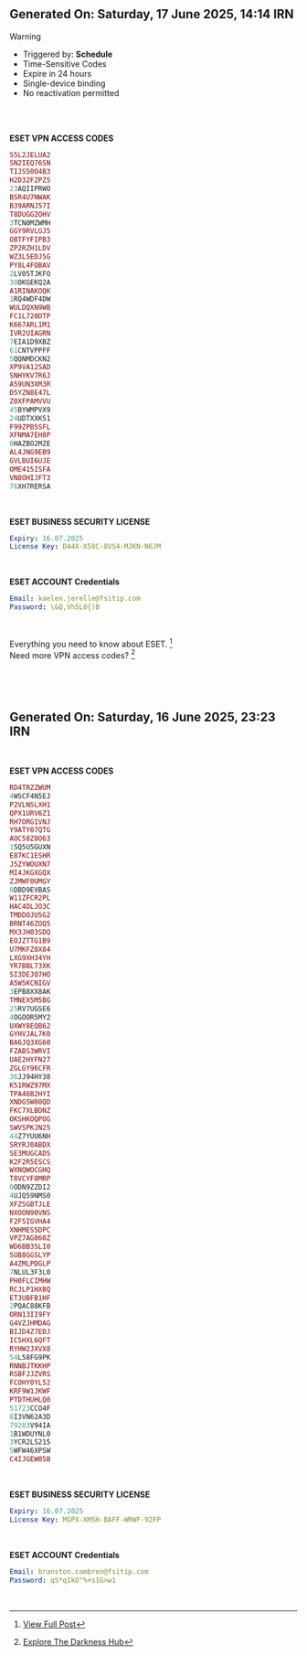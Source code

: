 #

## Generated On: Saturday, 17 June 2025, 14:14 IRN

> [!WARNING]
>
> - Triggered by: **Schedule**  
> - Time-Sensitive Codes  
> - Expire in 24 hours
> - Single-device binding
> - No reactivation permitted <br><br/>

<br/>

**ESET VPN ACCESS CODES**

```ruby
S5L2JELUA2
SN2IEQ76SN
TIJS50O4B3
H2D32FZPZ5
23AQIIPRWO
BSR4U7NWAK
B39ARNJ57I
T8DUGG2OHV
3TCN0MZWMH
GGY9RVLGJ5
OBTFYFIPB3
ZP2RZH1LDV
WZ3L5EDJ5G
PY8L4FOBAV
2LV05TJKFO
38OKGEKQ2A
A1RINAKOQK
1RQ4WDF4DW
WULDQXN9WB
FC1L720DTP
K667ARL1M1
IVR2UIAGRN
7EIA1D9XBZ
61CNTVPPFF
5QQNMDCKN2
XP9VA12SAD
SNHYKV7R6J
A59UN3XM3R
D5YZN8E47L
Z0XFPAMVVU
45BYWMPVX9
24UDTXXK51
F99ZPB5SFL
XFNMA7EH8P
0HAZBO2MZE
AL4JNG9EB9
GVLBUI6UJE
OME415ISFA
VN8OHIJFT3
76XH7RERSA
```

<br/>

**ESET BUSINESS SECURITY LICENSE**

```yml
Expiry: 16.07.2025
License Key: D44X-X58C-8VS4-MJKN-N6JM
```

<br/>

**ESET ACCOUNT Credentials**

```yml
Email: kaelen.jerelle@fsitip.com
Password: \&Q,Vh5L0{)B
```

<br/>

Everything you need to know about ESET. [^1]  
Need more VPN access codes? [^2]

<br><br/>

#

## Generated On: Saturday, 16 June 2025, 23:23 IRN

<br/>

**ESET VPN ACCESS CODES**

```ruby
RD4TRZZWUM
4WSCF4N5EJ
P2VLNSLXH1
QPX1URV6Z1
RH7ORG1VNJ
Y9ATY07QTG
AOC58Z8O63
1SQ5U5GUXN
E87KC1ESHR
J5ZYWOUXN7
MI4JKGXGQX
ZJMWF0UMGY
0DBD9EVBAS
W11ZFCR2PL
HAC4DLJO3C
TMDDOJU5G2
BRNT46ZOQ5
MX3JH03SDQ
EOJZTTG1B9
U7MKFZ8X84
LXG9XH34YH
YR7BBL73XK
SI3DEJO7HO
A5W5KCNIGV
3EPB8XX8AK
TMNEX5M5BG
25RV7UGSE6
4OGOOR5MY2
UXWY8EQB62
GYHVJAL7K0
BA6JQ3XG60
FZABS3WRVI
UAE2HYFN27
ZGLGY96CFR
36JJ94HY38
K51RWZ97MX
TPA46B2HYI
XNDG5W80QD
FKC7XLBDNZ
OKSHKOQPOG
SWVSPKJN25
44Z7YUU6NH
SRYRJ0ABDX
SE3MUGCADS
K2F2R5ESCS
WXNQWOCGHQ
T8VCYF8MRP
0ODN9ZZDI2
4UJQ59NMS0
XFZSGBTJLE
NXOON90VNS
F2FSIGVHA4
XNHMES5DPC
VPZ7AG860Z
WD6BB35LI0
SUB8GGSLYP
A4ZMLPDGLP
7NLUL3F3L0
PH0FLCIMHW
RCJLP1HXBQ
ET3UBFB1HF
2PQAC88KFB
ORN13II9FY
G4VZJHMDAG
BIJD4Z7EDJ
IC5HXL6QFT
RYHW2JXVX8
54L58FG9PK
RNNBJTKKHP
RSBFJJZVRS
FCOHY0YL52
KRF9W1JKWF
PTDTHUHLQ0
51723CCO4F
8I3VN62A3D
79283V94IA
1B1WDUYNL0
3YCR2LS215
5WFW46XPSW
C4IJGEW05B
```

<br/>

**ESET BUSINESS SECURITY LICENSE**

```yml
Expiry: 16.07.2025
License Key: MGPX-XMSH-BAFF-WRWF-92FP
```

<br/>

**ESET ACCOUNT Credentials**

```yml
Email: branston.cambren@fsitip.com
Password: qS*qIkO"%+s1G>w1
```

<br/>

[^1]: [View Full Post](https://t.me/F_NiREvil/2113)

[^2]: [Explore The Darkness Hub](https://t.me/Eset_key_trial)
